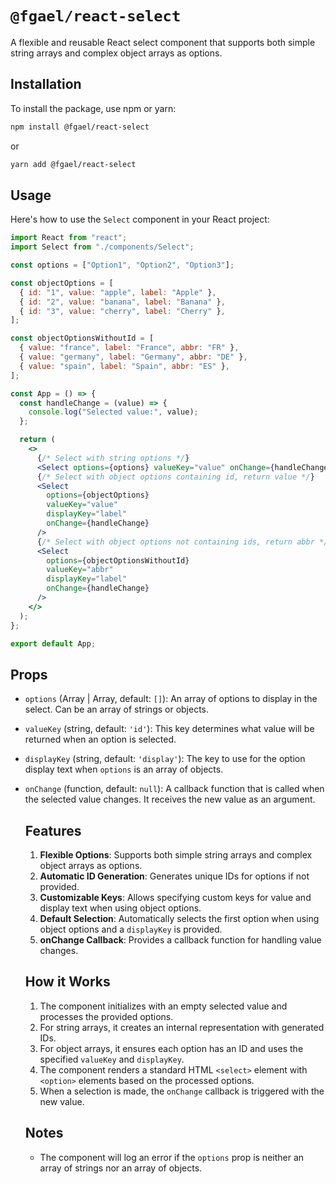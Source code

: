 # `@fgael/react-select`

A flexible and reusable React select component that supports both simple string arrays and complex object arrays as options.

## Installation

To install the package, use npm or yarn:

```bash
npm install @fgael/react-select
```

or

```bash
yarn add @fgael/react-select
```

## Usage

Here's how to use the `Select` component in your React project:

```jsx
import React from "react";
import Select from "./components/Select";

const options = ["Option1", "Option2", "Option3"];

const objectOptions = [
  { id: "1", value: "apple", label: "Apple" },
  { id: "2", value: "banana", label: "Banana" },
  { id: "3", value: "cherry", label: "Cherry" },
];

const objectOptionsWithoutId = [
  { value: "france", label: "France", abbr: "FR" },
  { value: "germany", label: "Germany", abbr: "DE" },
  { value: "spain", label: "Spain", abbr: "ES" },
];

const App = () => {
  const handleChange = (value) => {
    console.log("Selected value:", value);
  };

  return (
    <>
      {/* Select with string options */}
      <Select options={options} valueKey="value" onChange={handleChange} />
      {/* Select with object options containing id, return value */}
      <Select
        options={objectOptions}
        valueKey="value"
        displayKey="label"
        onChange={handleChange}
      />
      {/* Select with object options not containing ids, return abbr */}
      <Select
        options={objectOptionsWithoutId}
        valueKey="abbr"
        displayKey="label"
        onChange={handleChange}
      />
    </>
  );
};

export default App;
```

## Props

- `options` (Array<string> | Array<object>, default: `[]`): An array of options to display in the select. Can be an array of strings or objects.

- `valueKey` (string, default: `'id'`): This key determines what value will be returned when an option is selected.

- `displayKey` (string, default: `'display'`): The key to use for the option display text when `options` is an array of objects.

- `onChange` (function, default: `null`): A callback function that is called when the selected value changes. It receives the new value as an argument.

## Features

1. **Flexible Options**: Supports both simple string arrays and complex object arrays as options.
2. **Automatic ID Generation**: Generates unique IDs for options if not provided.
3. **Customizable Keys**: Allows specifying custom keys for value and display text when using object options.
4. **Default Selection**: Automatically selects the first option when using object options and a `displayKey` is provided.
5. **onChange Callback**: Provides a callback function for handling value changes.

## How it Works

1. The component initializes with an empty selected value and processes the provided options.
2. For string arrays, it creates an internal representation with generated IDs.
3. For object arrays, it ensures each option has an ID and uses the specified `valueKey` and `displayKey`.
4. The component renders a standard HTML `<select>` element with `<option>` elements based on the processed options.
5. When a selection is made, the `onChange` callback is triggered with the new value.

## Notes

- The component will log an error if the `options` prop is neither an array of strings nor an array of objects.
